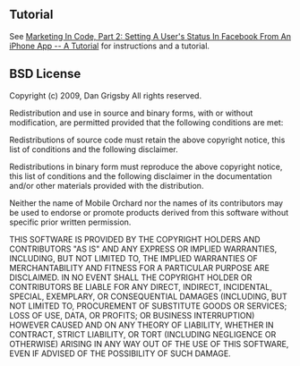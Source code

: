 Tutorial
--------

See [Marketing In Code, Part 2: Setting A User's Status In Facebook From An iPhone App -- A Tutorial](http://www.mobileorchard.com/marketing-in-code-part-2-setting-a-users-status-in-facebook-from-an-iphone-app-a-tutorial) for instructions and a tutorial.


BSD License
-----------

Copyright (c) 2009, Dan Grigsby
All rights reserved.

Redistribution and use in source and binary forms, with or without modification, are permitted provided that the following conditions are met:

Redistributions of source code must retain the above copyright notice, this list of conditions and the following disclaimer.

Redistributions in binary form must reproduce the above copyright notice, this list of conditions and the following disclaimer in the documentation and/or other materials provided with the distribution.

Neither the name of Mobile Orchard nor the names of its contributors may be used to endorse or promote products derived from this software without specific prior written permission.
  
THIS SOFTWARE IS PROVIDED BY THE COPYRIGHT HOLDERS AND CONTRIBUTORS "AS IS" AND ANY EXPRESS OR IMPLIED WARRANTIES, INCLUDING, BUT NOT LIMITED TO, THE IMPLIED WARRANTIES OF MERCHANTABILITY AND FITNESS FOR A PARTICULAR PURPOSE ARE DISCLAIMED. IN NO EVENT SHALL THE COPYRIGHT HOLDER OR CONTRIBUTORS BE LIABLE FOR ANY DIRECT, INDIRECT, INCIDENTAL, SPECIAL, EXEMPLARY, OR CONSEQUENTIAL DAMAGES (INCLUDING, BUT NOT LIMITED TO, PROCUREMENT OF SUBSTITUTE GOODS OR SERVICES; LOSS OF USE, DATA, OR PROFITS; OR BUSINESS INTERRUPTION) HOWEVER CAUSED AND ON ANY THEORY OF LIABILITY, WHETHER IN CONTRACT, STRICT LIABILITY, OR TORT (INCLUDING NEGLIGENCE OR OTHERWISE) ARISING IN ANY WAY OUT OF THE USE OF THIS SOFTWARE, EVEN IF ADVISED OF THE POSSIBILITY OF SUCH DAMAGE.